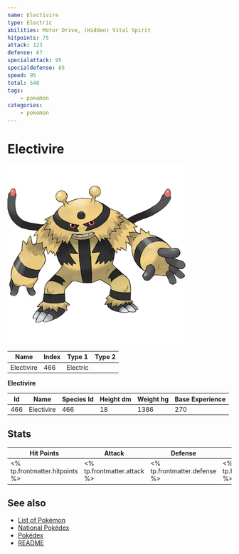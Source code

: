 ```yaml
---
name: Electivire
type: Electric
abilities: Motor Drive, (Hidden) Vital Spirit
hitpoints: 75
attack: 123
defense: 67
specialattack: 95
specialdefense: 85
speed: 95
total: 540
tags:
    - pokemon
categories:
    - pokemon
---
```


# Electivire


![Electivire](images/466.png)

| **Name** | **Index** | **Type 1** | **Type 2** |
|----|----|----|----|
| Electivire | 466 | Electric  |  |

**Electivire** 




| **Id** | **Name** | **Species Id** | **Height dm** | **Weight hg** | **Base Experience** |
|--------|----------|----------------|------------|------------|---------------------|
| 466 | Electivire | 466 | 18 | 1386 | 270 |



## Stats

| **Hit Points** | **Attack** | **Defense** | **Special Attack** | **Special Defense** | **Speed** | **Total** |
|----------------|------------|-------------|--------------------|---------------------|-----------|-----------|
| <% tp.frontmatter.hitpoints %> | <% tp.frontmatter.attack %> | <% tp.frontmatter.defense %> | <% tp.frontmatter.specialattack %> | <% tp.frontmatter.specialdefense %> | <% tp.frontmatter.speed %> | <% tp.frontmatter.total %> |

## See also

- [List of Pokémon](../pokemon.md)
- [National Pokédex](../national_pokedex.md)
- [Pokédex](../pokedex.md)
- [README](../README.md)
